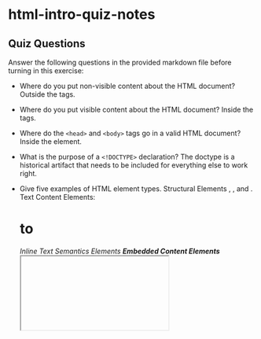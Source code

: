 # html-intro-quiz-notes

## Quiz Questions

Answer the following questions in the provided markdown file before turning in this exercise:

- Where do you put non-visible content about the HTML document?
  Outside the <body></body> tags.

- Where do you put visible content about the HTML document?
  Inside the <body></body> tags.

- Where do the `<head>` and `<body>` tags go in a valid HTML document?
  Inside the <html></html> element.

- What is the purpose of a `<!DOCTYPE>` declaration?
  The doctype is a historical artifact that needs to be included for everything else to work right.

- Give five examples of HTML element types.
  Structural Elements <html>, <head>, and <body>.
  Text Content Elements: <h1> to <h6>
  Inline Text Semantics Elements <a> <strong> <em> <span>
  Embedded Content Elements <img> <iframe> <embed> <object>
  Form Elements: <input> <textarea> <button> <select>

- What is the purpose of HTML attributes?
  Attributes contain extra information about the element that won't appear in the content

- Give an example of an HTML entity (escape character).
  &quot; is a "

## Notes

All student notes should be written here.

How to write `Code Examples` in markdown

for JS:

```js
const data = 'Howdy';
```

for HTML:

```html
<div>
  <p>This is text content</p>
</div>
```

for CSS:

```css
div {
  width: 100%;
}
```
